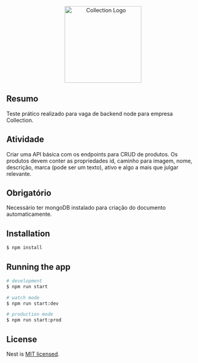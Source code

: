 <p align="center">
  <a href="http://nestjs.com/" target="blank"><img src="https://lh5.googleusercontent.com/-B6QRTDBjORc/AAAAAAAAAAI/AAAAAAAAAAA/1IxKx-67pys/s44-p-k-no-ns-nd/photo.jpg" width="200" alt="Collection Logo" /></a>
</p>

## Resumo
Teste prático realizado para vaga de backend node para empresa Collection.


## Atividade

Criar uma API básica com os endpoints para CRUD de produtos.
Os produtos devem conter as propriedades id, caminho para imagem, nome, descrição, marca (pode ser um texto), ativo e algo a mais que julgar relevante.

## Obrigatório
Necessário ter mongoDB instalado para criação do documento automaticamente.

## Installation

```bash
$ npm install
```

## Running the app

```bash
# development
$ npm run start

# watch mode
$ npm run start:dev

# production mode
$ npm run start:prod
```

## License

Nest is [MIT licensed](LICENSE).
